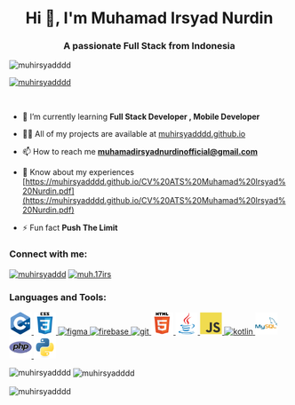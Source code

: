 <h1 align="center">Hi 👋, I'm Muhamad Irsyad Nurdin</h1>
<h3 align="center">A passionate Full Stack from Indonesia</h3>

<p align="left"> <img src="https://komarev.com/ghpvc/?username=muhirsyadddd&label=Profile%20views&color=0e75b6&style=flat" alt="muhirsyadddd" /> </p>

<p align="left"> <a href="https://github.com/ryo-ma/github-profile-trophy"><img src="https://github-profile-trophy.vercel.app/?username=muhirsyadddd" alt="muhirsyadddd" /></a> </p>

<p align="left"> <a href="https://twitter.com/" target="blank"><img src="https://img.shields.io/twitter/follow/?logo=twitter&style=for-the-badge" alt="" /></a> </p>

- 🌱 I’m currently learning **Full Stack Developer , Mobile Developer**

- 👨‍💻 All of my projects are available at [muhirsyadddd.github.io](muhirsyadddd.github.io)

- 📫 How to reach me **muhamadirsyadnurdinofficial@gmail.com**

- 📄 Know about my experiences [https://muhirsyadddd.github.io/CV%20ATS%20Muhamad%20Irsyad%20Nurdin.pdf](https://muhirsyadddd.github.io/CV%20ATS%20Muhamad%20Irsyad%20Nurdin.pdf)

- ⚡ Fun fact **Push The Limit**

<h3 align="left">Connect with me:</h3>
<p align="left">
<a href="https://linkedin.com/in/muhirsyaddd" target="blank"><img align="center" src="https://raw.githubusercontent.com/rahuldkjain/github-profile-readme-generator/master/src/images/icons/Social/linked-in-alt.svg" alt="muhirsyaddd" height="30" width="40" /></a>
<a href="https://instagram.com/muh.17irs" target="blank"><img align="center" src="https://raw.githubusercontent.com/rahuldkjain/github-profile-readme-generator/master/src/images/icons/Social/instagram.svg" alt="muh.17irs" height="30" width="40" /></a>
</p>

<h3 align="left">Languages and Tools:</h3>
<p align="left"> <a href="https://www.w3schools.com/cpp/" target="_blank" rel="noreferrer"> <img src="https://raw.githubusercontent.com/devicons/devicon/master/icons/cplusplus/cplusplus-original.svg" alt="cplusplus" width="40" height="40"/> </a> <a href="https://www.w3schools.com/css/" target="_blank" rel="noreferrer"> <img src="https://raw.githubusercontent.com/devicons/devicon/master/icons/css3/css3-original-wordmark.svg" alt="css3" width="40" height="40"/> </a> <a href="https://www.figma.com/" target="_blank" rel="noreferrer"> <img src="https://www.vectorlogo.zone/logos/figma/figma-icon.svg" alt="figma" width="40" height="40"/> </a> <a href="https://firebase.google.com/" target="_blank" rel="noreferrer"> <img src="https://www.vectorlogo.zone/logos/firebase/firebase-icon.svg" alt="firebase" width="40" height="40"/> </a> <a href="https://git-scm.com/" target="_blank" rel="noreferrer"> <img src="https://www.vectorlogo.zone/logos/git-scm/git-scm-icon.svg" alt="git" width="40" height="40"/> </a> <a href="https://www.w3.org/html/" target="_blank" rel="noreferrer"> <img src="https://raw.githubusercontent.com/devicons/devicon/master/icons/html5/html5-original-wordmark.svg" alt="html5" width="40" height="40"/> </a> <a href="https://www.java.com" target="_blank" rel="noreferrer"> <img src="https://raw.githubusercontent.com/devicons/devicon/master/icons/java/java-original.svg" alt="java" width="40" height="40"/> </a> <a href="https://developer.mozilla.org/en-US/docs/Web/JavaScript" target="_blank" rel="noreferrer"> <img src="https://raw.githubusercontent.com/devicons/devicon/master/icons/javascript/javascript-original.svg" alt="javascript" width="40" height="40"/> </a> <a href="https://kotlinlang.org" target="_blank" rel="noreferrer"> <img src="https://www.vectorlogo.zone/logos/kotlinlang/kotlinlang-icon.svg" alt="kotlin" width="40" height="40"/> </a> <a href="https://www.mysql.com/" target="_blank" rel="noreferrer"> <img src="https://raw.githubusercontent.com/devicons/devicon/master/icons/mysql/mysql-original-wordmark.svg" alt="mysql" width="40" height="40"/> </a> <a href="https://www.php.net" target="_blank" rel="noreferrer"> <img src="https://raw.githubusercontent.com/devicons/devicon/master/icons/php/php-original.svg" alt="php" width="40" height="40"/> </a> <a href="https://www.python.org" target="_blank" rel="noreferrer"> <img src="https://raw.githubusercontent.com/devicons/devicon/master/icons/python/python-original.svg" alt="python" width="40" height="40"/> </a> </p>

<p><img align="left" src="https://github-readme-stats.vercel.app/api/top-langs?username=muhirsyadddd&show_icons=true&locale=en&layout=compact" alt="muhirsyadddd" /></p>

<p>&nbsp;<img align="center" src="https://github-readme-stats.vercel.app/api?username=muhirsyadddd&show_icons=true&locale=en" alt="muhirsyadddd" /></p>

<p><img align="center" src="https://github-readme-streak-stats.herokuapp.com/?user=muhirsyadddd&" alt="muhirsyadddd" /></p>
